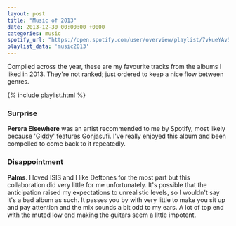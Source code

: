 ```yaml
---
layout: post
title: "Music of 2013"
date: 2013-12-30 00:00:00 +0000
categories: music
spotify_url: "https://open.spotify.com/user/overview/playlist/7vkueYAvSljkduuBjM179P"
playlist_data: 'music2013'
---
```


Compiled across the year, these are my favourite tracks from the albums I liked in 2013. They're not ranked; just ordered to keep a nice flow between genres.

{% include playlist.html %}

### Surprise

**Perera Elsewhere** was an artist recommended to me by Spotify, most likely because '[Giddy](https://open.spotify.com/track/0x76c43youNds03nF2h6Mr)' features Gonjasufi. I've really enjoyed this album and been compelled to come back to it repeatedly.

### Disappointment

**Palms**. I loved ISIS and I like Deftones for the most part but this collaboration did very little for me unfortunately. It's possible that the anticipation raised my expectations to unrealistic levels, so I wouldn't say it's a bad album as such. It passes you by with very little to make you sit up and pay attention and the mix sounds a bit odd to my ears. A lot of top end with the muted low end making the guitars seem a little impotent.
